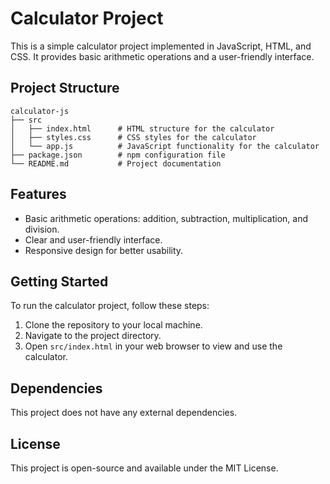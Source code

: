 # Calculator Project

This is a simple calculator project implemented in JavaScript, HTML, and CSS. It provides basic arithmetic operations and a user-friendly interface.

## Project Structure

```
calculator-js
├── src
│   ├── index.html      # HTML structure for the calculator
│   ├── styles.css      # CSS styles for the calculator
│   └── app.js          # JavaScript functionality for the calculator
├── package.json        # npm configuration file
└── README.md           # Project documentation
```

## Features

- Basic arithmetic operations: addition, subtraction, multiplication, and division.
- Clear and user-friendly interface.
- Responsive design for better usability.

## Getting Started

To run the calculator project, follow these steps:

1. Clone the repository to your local machine.
2. Navigate to the project directory.
3. Open `src/index.html` in your web browser to view and use the calculator.

## Dependencies

This project does not have any external dependencies.

## License

This project is open-source and available under the MIT License.